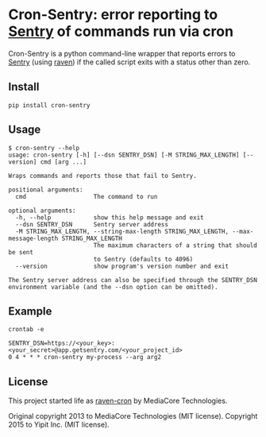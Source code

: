 Cron-Sentry: error reporting to [Sentry](https://getsentry.com/) of commands run via cron
================================================

Cron-Sentry is a python command-line wrapper that reports errors to [Sentry](http://getsentry.com) (using [raven](https://github.com/getsentry/raven-python)) if the called script exits with a status other than zero.

Install
-------

`pip install cron-sentry`

Usage
-----

```
$ cron-sentry --help
usage: cron-sentry [-h] [--dsn SENTRY_DSN] [-M STRING_MAX_LENGTH] [--version] cmd [arg ...]

Wraps commands and reports those that fail to Sentry.

positional arguments:
  cmd                   The command to run

optional arguments:
  -h, --help            show this help message and exit
  --dsn SENTRY_DSN      Sentry server address
  -M STRING_MAX_LENGTH, --string-max-length STRING_MAX_LENGTH, --max-message-length STRING_MAX_LENGTH
                        The maximum characters of a string that should be sent
                        to Sentry (defaults to 4096)
  --version             show program's version number and exit

The Sentry server address can also be specified through the SENTRY_DSN
environment variable (and the --dsn option can be omitted).
```

Example
-------

`crontab -e`
```
SENTRY_DSN=https://<your_key>:<your_secret>@app.getsentry.com/<your_project_id>
0 4 * * * cron-sentry my-process --arg arg2
```


License
-------

This project started life as [raven-cron](https://github.com/mediacore/raven-cron) by MediaCore Technologies.

Original copyright 2013 to MediaCore Technologies (MIT license).
Copyright 2015 to Yipit Inc. (MIT license).
